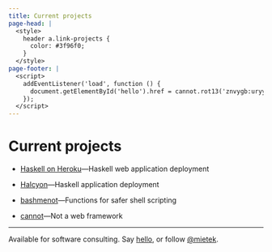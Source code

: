 ```yaml
---
title: Current projects
page-head: |
  <style>
    header a.link-projects {
      color: #3f96f0;
    }
  </style>
page-footer: |
  <script>
    addEventListener('load', function () {
      document.getElementById('hello').href = cannot.rot13('znvygb:uryyb@zvrgrx.vb');
    });
  </script>
---
```



Current projects
================

-   [Haskell on Heroku](https://haskellonheroku.com/)—Haskell web application deployment

-   [Halcyon](https://halcyon.sh/)—Haskell application deployment

-   [bashmenot](https://bashmenot.mietek.io/)—Functions for safer shell scripting

-   [cannot](https://cannot.mietek.io/)—Not a web framework


---

Available for software consulting.  Say <a href="" id="hello">hello</a>, or follow <a href="https://twitter.com/mietek">@mietek</a>.
